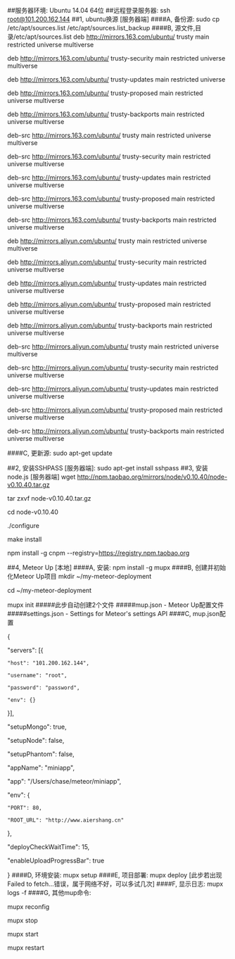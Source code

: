 ##服务器环境: Ubuntu 14.04 64位
##远程登录服务器: ssh root@101.200.162.144
##1, ubuntu换源 [服务器端]
####A, 备份源: sudo cp /etc/apt/sources.list /etc/apt/sources.list_backup
####B, 源文件,目录/etc/apt/sources.list
deb http://mirrors.163.com/ubuntu/ trusty main restricted universe multiverse

deb http://mirrors.163.com/ubuntu/ trusty-security main restricted universe multiverse

deb http://mirrors.163.com/ubuntu/ trusty-updates main restricted universe 

deb http://mirrors.163.com/ubuntu/ trusty-proposed main restricted universe multiverse

deb http://mirrors.163.com/ubuntu/ trusty-backports main restricted universe multiverse

deb-src http://mirrors.163.com/ubuntu/ trusty main restricted universe multiverse

deb-src http://mirrors.163.com/ubuntu/ trusty-security main restricted universe multiverse

deb-src http://mirrors.163.com/ubuntu/ trusty-updates main restricted universe multiverse

deb-src http://mirrors.163.com/ubuntu/ trusty-proposed main restricted universe multiverse

deb-src http://mirrors.163.com/ubuntu/ trusty-backports main restricted universe multiverse

deb http://mirrors.aliyun.com/ubuntu/ trusty main restricted universe multiverse

deb http://mirrors.aliyun.com/ubuntu/ trusty-security main restricted universe multiverse

deb http://mirrors.aliyun.com/ubuntu/ trusty-updates main restricted universe multiverse

deb http://mirrors.aliyun.com/ubuntu/ trusty-proposed main restricted universe multiverse

deb http://mirrors.aliyun.com/ubuntu/ trusty-backports main restricted universe multiverse

deb-src http://mirrors.aliyun.com/ubuntu/ trusty main restricted universe multiverse

deb-src http://mirrors.aliyun.com/ubuntu/ trusty-security main restricted universe multiverse

deb-src http://mirrors.aliyun.com/ubuntu/ trusty-updates main restricted universe multiverse

deb-src http://mirrors.aliyun.com/ubuntu/ trusty-proposed main restricted universe multiverse

deb-src http://mirrors.aliyun.com/ubuntu/ trusty-backports main restricted universe multiverse

####C, 更新源: sudo apt-get update

##2, 安装SSHPASS [服务器端]: sudo apt-get install sshpass
##3, 安装node.js [服务器端]
wget http://npm.taobao.org/mirrors/node/v0.10.40/node-v0.10.40.tar.gz

tar zxvf node-v0.10.40.tar.gz

cd node-v0.10.40

./configure

make install

npm install -g cnpm --registry=https://registry.npm.taobao.org

##4, Meteor Up [本地]
####A, 安装: npm install -g mupx
####B, 创建并初始化Meteor Up项目
mkdir ~/my-meteor-deployment

cd ~/my-meteor-deployment

mupx init
#####此步自动创建2个文件
#####mup.json - Meteor Up配置文件
#####settings.json - Settings for Meteor's settings API
####C, mup.json配置

{

  "servers": [{

    "host": "101.200.162.144",

    "username": "root",

    "password": "password",

    "env": {}
  }],

  "setupMongo": true,

  "setupNode": false,

  "setupPhantom": false,

  "appName": "miniapp",

  "app": "/Users/chase/meteor/miniapp",

  "env": {

    "PORT": 80,

    "ROOT_URL": "http://www.aiershang.cn"
  },

  "deployCheckWaitTime": 15,

  "enableUploadProgressBar": true

}
####D, 环境安装: mupx setup
####E, 项目部署: mupx deploy [此步若出现Failed to fetch...错误，属于网络不好，可以多试几次]
####F, 显示日志: mupx logs -f
####G, 其他mup命令:

mupx reconfig

mupx stop

mupx start

mupx restart



